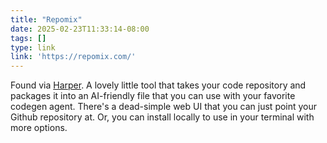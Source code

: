 ```yaml
---
title: "Repomix"
date: 2025-02-23T11:33:14-08:00
tags: []
type: link
link: 'https://repomix.com/'
---
```


Found via [Harper](https://harper.blog). A lovely little tool that takes your code repository and packages it into an AI-friendly file that you can use with your favorite codegen agent. There's a dead-simple web UI that you can just point your Github repository at. Or, you can install locally to use in your terminal with more options. 
